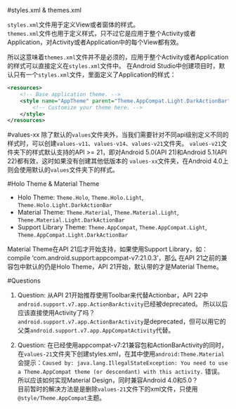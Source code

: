 #styles.xml & themes.xml

`styles.xml`文件用于定义View或者窗体的样式。  
`themes.xml`文件也用于定义样式，只不过它是应用于整个Activity或者Application，对Activity或者Application中的每个View都有效。

所以这意味着`themes.xml`文件并不是必须的，应用于整个Activity或者Application的样式可以直接定义在`styles.xml`文件中。
在Android Studio中创建项目时，默认只有一个`styles.xml`文件，里面定义了Application的样式：
``` xml
<resources>
    <!-- Base application theme. -->
    <style name="AppTheme" parent="Theme.AppCompat.Light.DarkActionBar">
        <!-- Customize your theme here. -->
    </style>
</resources>
```

#values-xx
除了默认的`values`文件夹外，当我们需要针对不同api级别定义不同的样式时，可以创建`values-v11`、`values-v14`、`values-v21`文件夹。
`values-v21`文件夹下的样式默认支持的API >= 21，即对Android 5.0(API 21)和Android 5.1(API 22)都有效，这时如果没有创建其他低版本的
`values-xx`文件夹，在Android 4.0上则会使用默认的`values`文件夹下的样式。

#Holo Theme & Material Theme
- Holo Theme: `Theme.Holo`, `Theme.Holo.Light`, `Theme.Holo.Light.DarkActionBar`
- Material Theme: `Theme.Material`, `Theme.Material.Light`, `Theme.Material.Light.DarkActionBar`
- Support Library Theme: `Theme.AppCompat`, `Theme.AppCompat.Light`, `Theme.AppCompat.Light.DarkActionBar`

Material Theme在API 21后才开始支持，如果使用Support Library，如：compile ‘com.android.support:appcompat-v7:21.0.3’，那么
在API 21之前的兼容包中默认的仍是Holo Theme，API 21开始，默认带的才是Material Theme。

#Questions
1. Question: 从API 21开始推荐使用Toolbar来代替Actionbar，API 22中`android.support.v7.app.ActionBarActivity`已经被deprecated。
所以以后应该直接使用Activity了吗？  
`android.support.v7.app.ActionBarActivity`是deprecated，但可以用它的父类`android.support.v7.app.AppCompatActivity`代替。

2. Question: 在已经使用appcompat-v7:21兼容包和ActionBarActivity的同时，在`values-21`文件夹下创建styles.xml，在其中使用`android:Theme.Material`
会提示：`Caused by: java.lang.IllegalStateException: You need to use a Theme.AppCompat theme (or descendant) with this activity.`
错误。所以应该如何实现Material Design，同时兼容Android 4.0和5.0？  
目前暂时的解决方法是是删除`values-21`文件下的xml文件，只使用`@style/Theme.AppCompat`主题。

